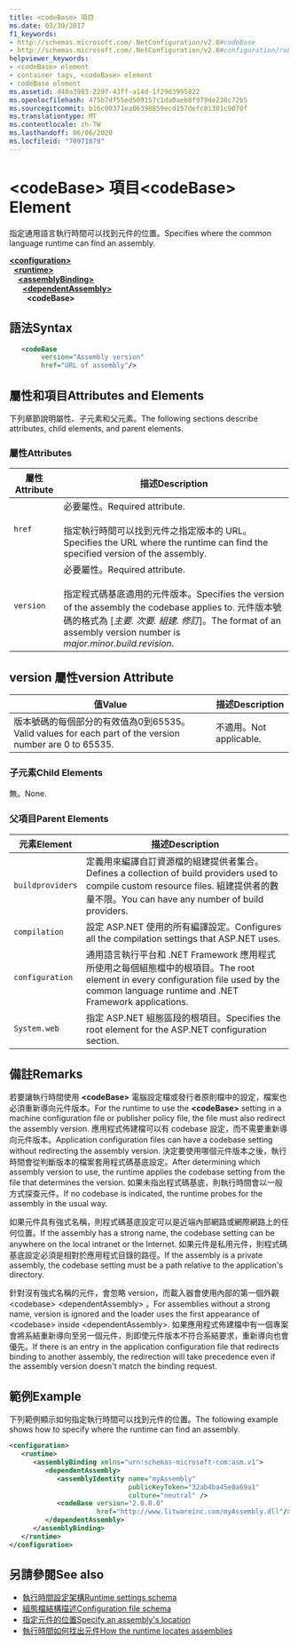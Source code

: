 ```yaml
---
title: <codeBase> 項目
ms.date: 03/30/2017
f1_keywords:
- http://schemas.microsoft.com/.NetConfiguration/v2.0#codeBase
- http://schemas.microsoft.com/.NetConfiguration/v2.0#configuration/runtime/assemblyBinding/dependentAssembly/codeBase
helpviewer_keywords:
- <codeBase> element
- container tags, <codeBase> element
- codeBase element
ms.assetid: d48a3983-2297-43ff-a14d-1f29d3995822
ms.openlocfilehash: 475b7df55ed509157c1da0aeb8f979de238c72b5
ms.sourcegitcommit: b16c00371ea06398859ecd157defc81301c9070f
ms.translationtype: MT
ms.contentlocale: zh-TW
ms.lasthandoff: 06/06/2020
ms.locfileid: "70971879"
---
```

# <a name="codebase-element"></a><span data-ttu-id="65cee-102">\<codeBase> 項目</span><span class="sxs-lookup"><span data-stu-id="65cee-102">\<codeBase> Element</span></span>

<span data-ttu-id="65cee-103">指定通用語言執行時間可以找到元件的位置。</span><span class="sxs-lookup"><span data-stu-id="65cee-103">Specifies where the common language runtime can find an assembly.</span></span>

[**\<configuration>**](../configuration-element.md)\
&nbsp;&nbsp;[**\<runtime>**](runtime-element.md)\
&nbsp;&nbsp;&nbsp;&nbsp;[**\<assemblyBinding>**](assemblybinding-element-for-runtime.md)\
&nbsp;&nbsp;&nbsp;&nbsp;&nbsp;&nbsp;[**\<dependentAssembly>**](dependentassembly-element.md)\
&nbsp;&nbsp;&nbsp;&nbsp;&nbsp;&nbsp;&nbsp;&nbsp;**\<codeBase>**

## <a name="syntax"></a><span data-ttu-id="65cee-104">語法</span><span class="sxs-lookup"><span data-stu-id="65cee-104">Syntax</span></span>

```xml
   <codeBase
        version="Assembly version"
        href="URL of assembly"/>
```

## <a name="attributes-and-elements"></a><span data-ttu-id="65cee-105">屬性和項目</span><span class="sxs-lookup"><span data-stu-id="65cee-105">Attributes and Elements</span></span>

<span data-ttu-id="65cee-106">下列章節說明屬性、子元素和父元素。</span><span class="sxs-lookup"><span data-stu-id="65cee-106">The following sections describe attributes, child elements, and parent elements.</span></span>

### <a name="attributes"></a><span data-ttu-id="65cee-107">屬性</span><span class="sxs-lookup"><span data-stu-id="65cee-107">Attributes</span></span>

|<span data-ttu-id="65cee-108">屬性</span><span class="sxs-lookup"><span data-stu-id="65cee-108">Attribute</span></span>|<span data-ttu-id="65cee-109">描述</span><span class="sxs-lookup"><span data-stu-id="65cee-109">Description</span></span>|
|---------------|-----------------|
|`href`|<span data-ttu-id="65cee-110">必要屬性。</span><span class="sxs-lookup"><span data-stu-id="65cee-110">Required attribute.</span></span><br /><br /> <span data-ttu-id="65cee-111">指定執行時間可以找到元件之指定版本的 URL。</span><span class="sxs-lookup"><span data-stu-id="65cee-111">Specifies the URL where the runtime can find the specified version of the assembly.</span></span>|
|`version`|<span data-ttu-id="65cee-112">必要屬性。</span><span class="sxs-lookup"><span data-stu-id="65cee-112">Required attribute.</span></span><br /><br /> <span data-ttu-id="65cee-113">指定程式碼基底適用的元件版本。</span><span class="sxs-lookup"><span data-stu-id="65cee-113">Specifies the version of the assembly the codebase applies to.</span></span> <span data-ttu-id="65cee-114">元件版本號碼的格式為 [*主要. 次要. 組建. 修訂*]。</span><span class="sxs-lookup"><span data-stu-id="65cee-114">The format of an assembly version number is *major.minor.build.revision*.</span></span>|

## <a name="version-attribute"></a><span data-ttu-id="65cee-115">version 屬性</span><span class="sxs-lookup"><span data-stu-id="65cee-115">version Attribute</span></span>

|<span data-ttu-id="65cee-116">值</span><span class="sxs-lookup"><span data-stu-id="65cee-116">Value</span></span>|<span data-ttu-id="65cee-117">描述</span><span class="sxs-lookup"><span data-stu-id="65cee-117">Description</span></span>|
|-----------|-----------------|
|<span data-ttu-id="65cee-118">版本號碼的每個部分的有效值為0到65535。</span><span class="sxs-lookup"><span data-stu-id="65cee-118">Valid values for each part of the version number are 0 to 65535.</span></span>|<span data-ttu-id="65cee-119">不適用。</span><span class="sxs-lookup"><span data-stu-id="65cee-119">Not applicable.</span></span>|

### <a name="child-elements"></a><span data-ttu-id="65cee-120">子元素</span><span class="sxs-lookup"><span data-stu-id="65cee-120">Child Elements</span></span>

<span data-ttu-id="65cee-121">無。</span><span class="sxs-lookup"><span data-stu-id="65cee-121">None.</span></span>

### <a name="parent-elements"></a><span data-ttu-id="65cee-122">父項目</span><span class="sxs-lookup"><span data-stu-id="65cee-122">Parent Elements</span></span>

|<span data-ttu-id="65cee-123">元素</span><span class="sxs-lookup"><span data-stu-id="65cee-123">Element</span></span>|<span data-ttu-id="65cee-124">描述</span><span class="sxs-lookup"><span data-stu-id="65cee-124">Description</span></span>|
|-------------|-----------------|
|`buildproviders`|<span data-ttu-id="65cee-125">定義用來編譯自訂資源檔的組建提供者集合。</span><span class="sxs-lookup"><span data-stu-id="65cee-125">Defines a collection of build providers used to compile custom resource files.</span></span> <span data-ttu-id="65cee-126">組建提供者的數量不限。</span><span class="sxs-lookup"><span data-stu-id="65cee-126">You can have any number of build providers.</span></span>|
|`compilation`|<span data-ttu-id="65cee-127">設定 ASP.NET 使用的所有編譯設定。</span><span class="sxs-lookup"><span data-stu-id="65cee-127">Configures all the compilation settings that ASP.NET uses.</span></span>|
|`configuration`|<span data-ttu-id="65cee-128">通用語言執行平台和 .NET Framework 應用程式所使用之每個組態檔中的根項目。</span><span class="sxs-lookup"><span data-stu-id="65cee-128">The root element in every configuration file used by the common language runtime and .NET Framework applications.</span></span>|
|`System.web`|<span data-ttu-id="65cee-129">指定 ASP.NET 組態區段的根項目。</span><span class="sxs-lookup"><span data-stu-id="65cee-129">Specifies the root element for the ASP.NET configuration section.</span></span>|

## <a name="remarks"></a><span data-ttu-id="65cee-130">備註</span><span class="sxs-lookup"><span data-stu-id="65cee-130">Remarks</span></span>

<span data-ttu-id="65cee-131">若要讓執行時間使用 **\<codeBase>** 電腦設定檔或發行者原則檔中的設定，檔案也必須重新導向元件版本。</span><span class="sxs-lookup"><span data-stu-id="65cee-131">For the runtime to use the **\<codeBase>** setting in a machine configuration file or publisher policy file, the file must also redirect the assembly version.</span></span> <span data-ttu-id="65cee-132">應用程式佈建檔可以有 codebase 設定，而不需要重新導向元件版本。</span><span class="sxs-lookup"><span data-stu-id="65cee-132">Application configuration files can have a codebase setting without redirecting the assembly version.</span></span> <span data-ttu-id="65cee-133">決定要使用哪個元件版本之後，執行時間會從判斷版本的檔案套用程式碼基底設定。</span><span class="sxs-lookup"><span data-stu-id="65cee-133">After determining which assembly version to use, the runtime applies the codebase setting from the file that determines the version.</span></span> <span data-ttu-id="65cee-134">如果未指出程式碼基底，則執行時間會以一般方式探查元件。</span><span class="sxs-lookup"><span data-stu-id="65cee-134">If no codebase is indicated, the runtime probes for the assembly in the usual way.</span></span>

<span data-ttu-id="65cee-135">如果元件具有強式名稱，則程式碼基底設定可以是近端內部網路或網際網路上的任何位置。</span><span class="sxs-lookup"><span data-stu-id="65cee-135">If the assembly has a strong name, the codebase setting can be anywhere on the local intranet or the Internet.</span></span> <span data-ttu-id="65cee-136">如果元件是私用元件，則程式碼基底設定必須是相對於應用程式目錄的路徑。</span><span class="sxs-lookup"><span data-stu-id="65cee-136">If the assembly is a private assembly, the codebase setting must be a path relative to the application's directory.</span></span>

<span data-ttu-id="65cee-137">針對沒有強式名稱的元件，會忽略 version，而載入器會使用內部的第一個外觀 \<codebase> \<dependentAssembly> 。</span><span class="sxs-lookup"><span data-stu-id="65cee-137">For assemblies without a strong name, version is ignored and the loader uses the first appearance of \<codebase> inside \<dependentAssembly>.</span></span> <span data-ttu-id="65cee-138">如果應用程式佈建檔中有一個專案會將系結重新導向至另一個元件，則即使元件版本不符合系結要求，重新導向也會優先。</span><span class="sxs-lookup"><span data-stu-id="65cee-138">If there is an entry in the application configuration file that redirects binding to another assembly, the redirection will take precedence even if the assembly version doesn't match the binding request.</span></span>

## <a name="example"></a><span data-ttu-id="65cee-139">範例</span><span class="sxs-lookup"><span data-stu-id="65cee-139">Example</span></span>

<span data-ttu-id="65cee-140">下列範例顯示如何指定執行時間可以找到元件的位置。</span><span class="sxs-lookup"><span data-stu-id="65cee-140">The following example shows how to specify where the runtime can find an assembly.</span></span>

```xml
<configuration>
   <runtime>
      <assemblyBinding xmlns="urn:schemas-microsoft-com:asm.v1">
         <dependentAssembly>
            <assemblyIdentity name="myAssembly"
                              publicKeyToken="32ab4ba45e0a69a1"
                              culture="neutral" />
            <codeBase version="2.0.0.0"
                      href="http://www.litwareinc.com/myAssembly.dll"/>
         </dependentAssembly>
      </assemblyBinding>
   </runtime>
</configuration>
```

## <a name="see-also"></a><span data-ttu-id="65cee-141">另請參閱</span><span class="sxs-lookup"><span data-stu-id="65cee-141">See also</span></span>

- [<span data-ttu-id="65cee-142">執行時間設定架構</span><span class="sxs-lookup"><span data-stu-id="65cee-142">Runtime settings schema</span></span>](index.md)
- [<span data-ttu-id="65cee-143">組態檔結構描述</span><span class="sxs-lookup"><span data-stu-id="65cee-143">Configuration file schema</span></span>](../index.md)
- [<span data-ttu-id="65cee-144">指定元件的位置</span><span class="sxs-lookup"><span data-stu-id="65cee-144">Specify an assembly's location</span></span>](../../../../standard/assembly/location.md)
- [<span data-ttu-id="65cee-145">執行時間如何找出元件</span><span class="sxs-lookup"><span data-stu-id="65cee-145">How the runtime locates assemblies</span></span>](../../../deployment/how-the-runtime-locates-assemblies.md)
